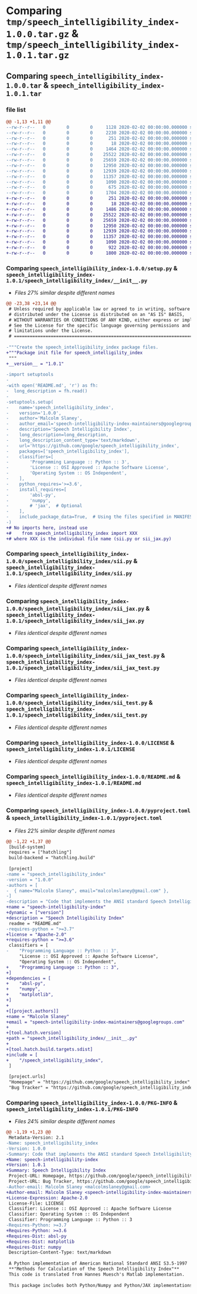 # Comparing `tmp/speech_intelligibility_index-1.0.0.tar.gz` & `tmp/speech_intelligibility_index-1.0.1.tar.gz`

## Comparing `speech_intelligibility_index-1.0.0.tar` & `speech_intelligibility_index-1.0.1.tar`

### file list

```diff
@@ -1,13 +1,11 @@
--rw-r--r--   0        0        0     1128 2020-02-02 00:00:00.000000 speech_intelligibility_index-1.0.0/CONTRIBUTING.md
--rw-r--r--   0        0        0     2230 2020-02-02 00:00:00.000000 speech_intelligibility_index-1.0.0/setup.py
--rw-r--r--   0        0        0      251 2020-02-02 00:00:00.000000 speech_intelligibility_index-1.0.0/speech_intelligibility_index/BUILD.bazel
--rw-r--r--   0        0        0       18 2020-02-02 00:00:00.000000 speech_intelligibility_index-1.0.0/speech_intelligibility_index/WORKSPACE
--rw-r--r--   0        0        0     1464 2020-02-02 00:00:00.000000 speech_intelligibility_index-1.0.0/speech_intelligibility_index/__init__.py
--rw-r--r--   0        0        0    25522 2020-02-02 00:00:00.000000 speech_intelligibility_index-1.0.0/speech_intelligibility_index/sii.py
--rw-r--r--   0        0        0    25659 2020-02-02 00:00:00.000000 speech_intelligibility_index-1.0.0/speech_intelligibility_index/sii_jax.py
--rw-r--r--   0        0        0    12950 2020-02-02 00:00:00.000000 speech_intelligibility_index-1.0.0/speech_intelligibility_index/sii_jax_test.py
--rw-r--r--   0        0        0    12939 2020-02-02 00:00:00.000000 speech_intelligibility_index-1.0.0/speech_intelligibility_index/sii_test.py
--rw-r--r--   0        0        0    11357 2020-02-02 00:00:00.000000 speech_intelligibility_index-1.0.0/LICENSE
--rw-r--r--   0        0        0     1090 2020-02-02 00:00:00.000000 speech_intelligibility_index-1.0.0/README.md
--rw-r--r--   0        0        0      675 2020-02-02 00:00:00.000000 speech_intelligibility_index-1.0.0/pyproject.toml
--rw-r--r--   0        0        0     1704 2020-02-02 00:00:00.000000 speech_intelligibility_index-1.0.0/PKG-INFO
+-rw-r--r--   0        0        0      251 2020-02-02 00:00:00.000000 speech_intelligibility_index-1.0.1/speech_intelligibility_index/BUILD.bazel
+-rw-r--r--   0        0        0       18 2020-02-02 00:00:00.000000 speech_intelligibility_index-1.0.1/speech_intelligibility_index/WORKSPACE
+-rw-r--r--   0        0        0     1486 2020-02-02 00:00:00.000000 speech_intelligibility_index-1.0.1/speech_intelligibility_index/__init__.py
+-rw-r--r--   0        0        0    25522 2020-02-02 00:00:00.000000 speech_intelligibility_index-1.0.1/speech_intelligibility_index/sii.py
+-rw-r--r--   0        0        0    25659 2020-02-02 00:00:00.000000 speech_intelligibility_index-1.0.1/speech_intelligibility_index/sii_jax.py
+-rw-r--r--   0        0        0    12950 2020-02-02 00:00:00.000000 speech_intelligibility_index-1.0.1/speech_intelligibility_index/sii_jax_test.py
+-rw-r--r--   0        0        0    12939 2020-02-02 00:00:00.000000 speech_intelligibility_index-1.0.1/speech_intelligibility_index/sii_test.py
+-rw-r--r--   0        0        0    11357 2020-02-02 00:00:00.000000 speech_intelligibility_index-1.0.1/LICENSE
+-rw-r--r--   0        0        0     1090 2020-02-02 00:00:00.000000 speech_intelligibility_index-1.0.1/README.md
+-rw-r--r--   0        0        0      922 2020-02-02 00:00:00.000000 speech_intelligibility_index-1.0.1/pyproject.toml
+-rw-r--r--   0        0        0     1800 2020-02-02 00:00:00.000000 speech_intelligibility_index-1.0.1/PKG-INFO
```

### Comparing `speech_intelligibility_index-1.0.0/setup.py` & `speech_intelligibility_index-1.0.1/speech_intelligibility_index/__init__.py`

 * *Files 27% similar despite different names*

```diff
@@ -23,38 +23,14 @@
 # Unless required by applicable law or agreed to in writing, software
 # distributed under the License is distributed on an "AS IS" BASIS,
 # WITHOUT WARRANTIES OR CONDITIONS OF ANY KIND, either express or implied.
 # See the License for the specific language governing permissions and
 # limitations under the License.
 # ==============================================================================
 
-"""Create the speech_intelligibility_index package files.
+"""Package init file for speech_intelligility_index
 """
+__version__ = "1.0.1"
 
-import setuptools
-
-with open('README.md', 'r') as fh:
-  long_description = fh.read()
-
-setuptools.setup(
-    name='speech_intelligibility_index',
-    version='1.0.0',
-    author='Malcolm Slaney',
-    author_email='speech-intelligibility-index-maintainers@googlegroups.com',
-    description='Speech Intelligibility Index',
-    long_description=long_description,
-    long_description_content_type='text/markdown',
-    url='https://github.com/google/speech_intelligibility_index',
-    packages=['speech_intelligibility_index'],
-    classifiers=[
-        'Programming Language :: Python :: 3',
-        'License :: OSI Approved :: Apache Software License',
-        'Operating System :: OS Independent',
-    ],
-    python_requires='>=3.6',
-    install_requires=[
-        'absl-py',
-        'numpy',
-        # 'jax',  # Optional
-    ],
-    include_package_data=True,  # Using the files specified in MANIFEST.in
-)
+# No imports here, instead use
+#    from speech_intelligibility_index import XXX
+# where XXX is the individual file name (sii.py or sii_jax.py)
```

### Comparing `speech_intelligibility_index-1.0.0/speech_intelligibility_index/sii.py` & `speech_intelligibility_index-1.0.1/speech_intelligibility_index/sii.py`

 * *Files identical despite different names*

### Comparing `speech_intelligibility_index-1.0.0/speech_intelligibility_index/sii_jax.py` & `speech_intelligibility_index-1.0.1/speech_intelligibility_index/sii_jax.py`

 * *Files identical despite different names*

### Comparing `speech_intelligibility_index-1.0.0/speech_intelligibility_index/sii_jax_test.py` & `speech_intelligibility_index-1.0.1/speech_intelligibility_index/sii_jax_test.py`

 * *Files identical despite different names*

### Comparing `speech_intelligibility_index-1.0.0/speech_intelligibility_index/sii_test.py` & `speech_intelligibility_index-1.0.1/speech_intelligibility_index/sii_test.py`

 * *Files identical despite different names*

### Comparing `speech_intelligibility_index-1.0.0/LICENSE` & `speech_intelligibility_index-1.0.1/LICENSE`

 * *Files identical despite different names*

### Comparing `speech_intelligibility_index-1.0.0/README.md` & `speech_intelligibility_index-1.0.1/README.md`

 * *Files identical despite different names*

### Comparing `speech_intelligibility_index-1.0.0/pyproject.toml` & `speech_intelligibility_index-1.0.1/pyproject.toml`

 * *Files 22% similar despite different names*

```diff
@@ -1,22 +1,37 @@
 [build-system]
 requires = ["hatchling"]
 build-backend = "hatchling.build"
 
 [project]
-name = "speech_intelligibility_index"
-version = "1.0.0"
-authors = [
-  { name="Malcolm Slaney", email="malcolmslaney@gmail.com" },
-]
-description = "Code that implements the ANSI standard Speech Intelligibility Index"
+name = "speech-intelligibility-index"
+dynamic = ["version"]
+description = "Speech Intelligibility Index"
 readme = "README.md"
-requires-python = ">=3.7"
+license = "Apache-2.0"
+requires-python = ">=3.6"
 classifiers = [
-    "Programming Language :: Python :: 3",
     "License :: OSI Approved :: Apache Software License",
     "Operating System :: OS Independent",
+    "Programming Language :: Python :: 3",
+]
+dependencies = [
+    "absl-py",
+    "numpy",
+    "matplotlib",
+]
+
+[[project.authors]]
+name = "Malcolm Slaney"
+email = "speech-intelligibility-index-maintainers@googlegroups.com"
+
+[tool.hatch.version]
+path = "speech_intelligibility_index/__init__.py"
+
+[tool.hatch.build.targets.sdist]
+include = [
+    "/speech_intelligibility_index",
 ]
 
 [project.urls]
 "Homepage" = "https://github.com/google/speech_intelligibility_index"
 "Bug Tracker" = "https://github.com/google/speech_intelligibility_index/issues"
```

### Comparing `speech_intelligibility_index-1.0.0/PKG-INFO` & `speech_intelligibility_index-1.0.1/PKG-INFO`

 * *Files 24% similar despite different names*

```diff
@@ -1,19 +1,23 @@
 Metadata-Version: 2.1
-Name: speech_intelligibility_index
-Version: 1.0.0
-Summary: Code that implements the ANSI standard Speech Intelligibility Index
+Name: speech-intelligibility-index
+Version: 1.0.1
+Summary: Speech Intelligibility Index
 Project-URL: Homepage, https://github.com/google/speech_intelligibility_index
 Project-URL: Bug Tracker, https://github.com/google/speech_intelligibility_index/issues
-Author-email: Malcolm Slaney <malcolmslaney@gmail.com>
+Author-email: Malcolm Slaney <speech-intelligibility-index-maintainers@googlegroups.com>
+License-Expression: Apache-2.0
 License-File: LICENSE
 Classifier: License :: OSI Approved :: Apache Software License
 Classifier: Operating System :: OS Independent
 Classifier: Programming Language :: Python :: 3
-Requires-Python: >=3.7
+Requires-Python: >=3.6
+Requires-Dist: absl-py
+Requires-Dist: matplotlib
+Requires-Dist: numpy
 Description-Content-Type: text/markdown
 
 A Python implementation of American National Standard ANSI S3.5-1997
 **"Methods for Calculation of the Speech Intelligibility Index"**
 This code is translated from Hannes Muesch's Matlab implementation.
 
 This package includes both Python/Numpy and Python/JAX implementations.
```


